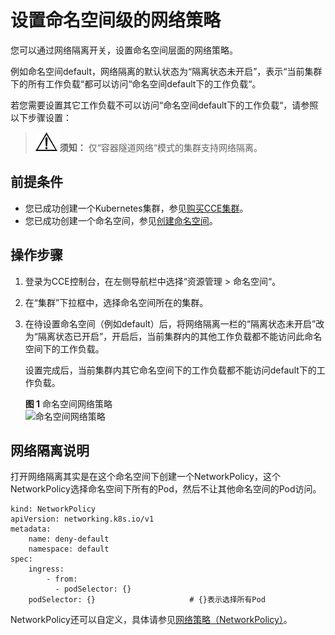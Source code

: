 # 设置命名空间级的网络策略<a name="cce_01_0286"></a>

您可以通过网络隔离开关，设置命名空间层面的网络策略。

例如命名空间default，网络隔离的默认状态为“隔离状态未开启”，表示“当前集群下的所有工作负载“都可以访问“命名空间default下的工作负载“。

若您需要设置其它工作负载不可以访问“命名空间default下的工作负载“，请参照以下步骤设置：

>![](public_sys-resources/icon-notice.gif) **须知：** 
>仅“容器隧道网络“模式的集群支持网络隔离。

## 前提条件<a name="section1974410198410"></a>

-   您已成功创建一个Kubernetes集群，参见[购买CCE集群](购买CCE集群-5.md)。
-   您已成功创建一个命名空间，参见[创建命名空间](创建命名空间-140.md)。

## 操作步骤<a name="section42227541910"></a>

1.  登录为CCE控制台，在左侧导航栏中选择“资源管理 \> 命名空间“。
2.  在“集群”下拉框中，选择命名空间所在的集群。
3.  在待设置命名空间（例如default）后，将网络隔离一栏的“隔离状态未开启”改为“隔离状态已开启”，开启后，当前集群内的其他工作负载都不能访问此命名空间下的工作负载。

    设置完成后，当前集群内其它命名空间下的工作负载都不能访问default下的工作负载。

    **图 1**  命名空间网络策略<a name="cce_01_0059_fig9265934112612"></a>  
    ![](figures/命名空间网络策略.png "命名空间网络策略")


## 网络隔离说明<a name="section375095417515"></a>

打开网络隔离其实是在这个命名空间下创建一个NetworkPolicy，这个NetworkPolicy选择命名空间下所有的Pod，然后不让其他命名空间的Pod访问。

```
kind: NetworkPolicy
apiVersion: networking.k8s.io/v1
metadata:
    name: deny-default
    namespace: default
spec:
    ingress:
        - from:
          - podSelector: {}
    podSelector: {}                     # {}表示选择所有Pod
```

NetworkPolicy还可以自定义，具体请参见[网络策略（NetworkPolicy）](网络策略（NetworkPolicy）-87.md)。

